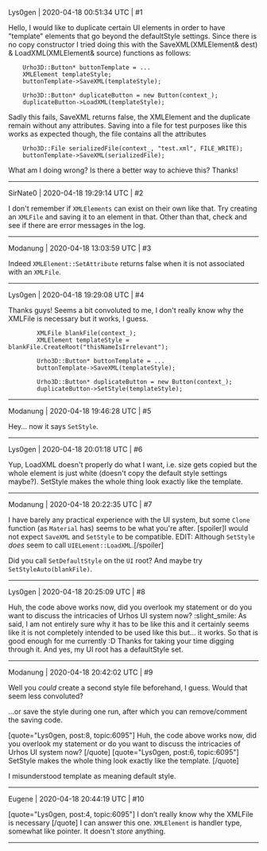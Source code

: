 Lys0gen | 2020-04-18 00:51:34 UTC | #1

Hello,
I would like to duplicate certain UI elements in order to have "template" elements that go beyond the defaultStyle settings. Since there is no copy constructor I tried doing this with the SaveXML(XMLElement& dest) & LoadXML(XMLElement& source) functions as follows:

        Urho3D::Button* buttonTemplate = ...
        XMLElement templateStyle;            
        buttonTemplate->SaveXML(templateStyle);

        Urho3D::Button* duplicateButton = new Button(context_);
        duplicateButton->LoadXML(templateStyle);

Sadly this fails, SaveXML returns false, the XMLElement and the duplicate remain without any attributes. Saving into a file for test purposes like this works as expected though, the file contains all the attributes

        Urho3D::File serializedFile(context_, "test.xml", FILE_WRITE);
        buttonTemplate->SaveXML(serializedFile);

What am I doing wrong? Is there a better way to achieve this?
Thanks!

-------------------------

SirNate0 | 2020-04-18 19:29:14 UTC | #2

I don't remember if `XMLElements` can exist on their own like that. Try creating an `XMLFile` and saving it to an element in that. Other than that, check and see if there are error messages in the log.

-------------------------

Modanung | 2020-04-18 13:03:59 UTC | #3

Indeed `XMLElement::SetAttribute` returns false when it is not associated with an `XMLFile`.

-------------------------

Lys0gen | 2020-04-18 19:29:08 UTC | #4

Thanks guys!
Seems a bit convoluted to me, I don't really know why the XMLFile is necessary but it works, I guess.


            XMLFile blankFile(context_);
            XMLElement templateStyle = blankFile.CreateRoot("thisNameIsIrrelevant");
            
            Urho3D::Button* buttonTemplate = ...
            buttonTemplate->SaveXML(templateStyle);
            
            Urho3D::Button* duplicateButton = new Button(context_);
            duplicateButton->SetStyle(templateStyle);

-------------------------

Modanung | 2020-04-18 19:46:28 UTC | #5

Hey... now it says `SetStyle`.

-------------------------

Lys0gen | 2020-04-18 20:01:18 UTC | #6

Yup, LoadXML doesn't properly do what I want, i.e. size gets copied but the whole element is just white (doesn't copy the default style settings maybe?). SetStyle makes the whole thing look exactly like the template.

-------------------------

Modanung | 2020-04-18 20:22:35 UTC | #7

I have barely any practical experience with the UI system, but some `Clone` function (as `Material` has) seems to be what you're after. [spoiler]I would not expect `SaveXML` and `SetStyle` to be compatible. EDIT: Although `SetStyle` *does* seem to call `UIELement::LoadXML`.[/spoiler]

Did you call `SetDefaultStyle` on the `UI` root?
And maybe try `SetStyleAuto(blankFile)`.

-------------------------

Lys0gen | 2020-04-18 20:25:09 UTC | #8

Huh, the code above works now, did you overlook my statement or do you want to discuss the intricacies of Urhos UI system now? :slight_smile: As said, I am not entirely sure why it has to be like this and it certainly seems like it is not completely intended to be used like this but... it works. So that is good enough for me currently :D
Thanks for taking your time digging through it. And yes, my UI root has a defaultStyle set.

-------------------------

Modanung | 2020-04-18 20:42:02 UTC | #9

Well you _could_ create a second style file beforehand, I guess. Would that seem less convoluted?

...or save the style during one run, after which you can remove/comment the saving code.

[quote="Lys0gen, post:8, topic:6095"]
Huh, the code above works now, did you overlook my statement or do you want to discuss the intricacies of Urhos UI system now?
[/quote]
[quote="Lys0gen, post:6, topic:6095"]
SetStyle makes the whole thing look exactly like the template.
[/quote]

I misunderstood template as meaning default style.

-------------------------

Eugene | 2020-04-18 20:44:19 UTC | #10

[quote="Lys0gen, post:4, topic:6095"]
I don’t really know why the XMLFile is necessary
[/quote]
I can answer this one. `XMLElement` is handler type, somewhat like pointer. It doesn't *store* anything.

-------------------------


